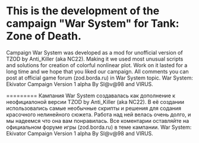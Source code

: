 This is the development of the campaign "War System" for Tank: Zone of Death.
=========
Campaign War System was developed as a mod for unofficial version of TZOD by Anti_Killer (aka NC22).
Making it we used most unusual scripts and solutions for creation of colorful nonlinear plot.
Work on it lasted for a long time and we hope that you liked our campaign.
All comments you can post at official game forum (zod.borda.ru) in War System topic.
     War System: Ekivator Campaign                     Version 1 alpha
	 By Sl@v@98 and VIRUS.

=========
Кампания War System создавалась как дополнение к неофициалоной версии TZOD by Anti_Killer (aka NC22).
В её создании использовались самые необычные скрипты и решения для содания красочного нелинейного сюжета.
Работа над ней велась очень долго, и мы надеемся что она вам понравилась.
Все коментарии оставляйте на официальном форуме игры (zod.borda.ru) в теме кампании.
     War System: Ekivator Campaign                     Version 1 alpha
	 By Sl@v@98 and VIRUS.